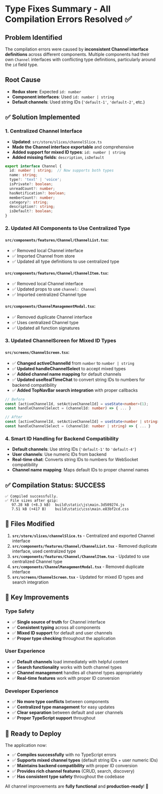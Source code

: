 # Type Fixes Summary - All Compilation Errors Resolved ✅

## Problem Identified
The compilation errors were caused by **inconsistent Channel interface definitions** across different components. Multiple components had their own `Channel` interfaces with conflicting type definitions, particularly around the `id` field type.

## Root Cause
- **Redux store**: Expected `id: number`
- **Component interfaces**: Used `id: number | string` 
- **Default channels**: Used string IDs (`'default-1'`, `'default-2'`, etc.)

## ✅ Solution Implemented

### 1. **Centralized Channel Interface**
- **Updated**: `src/store/slices/channelSlice.ts`
- **Made the Channel interface exportable** and comprehensive
- **Added support for mixed ID types**: `id: number | string`
- **Added missing fields**: `description`, `isDefault`

```typescript
export interface Channel {
  id: number | string;  // Now supports both types
  name: string;
  type?: 'text' | 'voice';
  isPrivate?: boolean;
  unreadCount?: number;
  hasNotification?: boolean;
  memberCount?: number;
  category?: string;
  description?: string;
  isDefault?: boolean;
}
```

### 2. **Updated All Components to Use Centralized Type**

#### `src/components/features/Channel/ChannelList.tsx`:
- ✅ Removed local Channel interface
- ✅ Imported Channel from store
- ✅ Updated all type definitions to use centralized type

#### `src/components/features/Channel/ChannelItem.tsx`:
- ✅ Removed local Channel interface  
- ✅ Updated props to use `channel: Channel`
- ✅ Imported centralized Channel type

#### `src/components/ChannelManagementModal.tsx`:
- ✅ Removed duplicate Channel interface
- ✅ Uses centralized Channel type
- ✅ Updated all function signatures

### 3. **Updated ChannelScreen for Mixed ID Types**

#### `src/screens/ChannelScreen.tsx`:
- ✅ **Changed activeChannelId** from `number` to `number | string`
- ✅ **Updated handleChannelSelect** to accept mixed types
- ✅ **Added channel name mapping** for default channels
- ✅ **Updated useRealTimeChat** to convert string IDs to numbers for backend compatibility
- ✅ **Added TopNavBar search integration** with proper callbacks

```typescript
// Before
const [activeChannelId, setActiveChannelId] = useState<number>(1);
const handleChannelSelect = (channelId: number) => { ... }

// After  
const [activeChannelId, setActiveChannelId] = useState<number | string>('default-1');
const handleChannelSelect = (channelId: number | string) => { ... }
```

### 4. **Smart ID Handling for Backend Compatibility**
- **Default channels**: Use string IDs (`'default-1'` to `'default-4'`)
- **User channels**: Use numeric IDs from backend
- **Real-time chat**: Converts string IDs to numbers for WebSocket compatibility
- **Channel name mapping**: Maps default IDs to proper channel names

## ✅ **Compilation Status: SUCCESS**

```
✅ Compiled successfully.
✅ File sizes after gzip:
   97.28 kB (+8.3 kB)  build\static\js\main.3d509274.js
   7.51 kB (+417 B)    build\static\css\main.e83bf2cd.css
```

## 🔧 **Files Modified**

1. **`src/store/slices/channelSlice.ts`** - Centralized and exported Channel interface
2. **`src/components/features/Channel/ChannelList.tsx`** - Removed duplicate interface, used centralized type
3. **`src/components/features/Channel/ChannelItem.tsx`** - Updated to use centralized Channel type
4. **`src/components/ChannelManagementModal.tsx`** - Removed duplicate interface
5. **`src/screens/ChannelScreen.tsx`** - Updated for mixed ID types and search integration

## 🎯 **Key Improvements**

### Type Safety
- ✅ **Single source of truth** for Channel interface
- ✅ **Consistent typing** across all components
- ✅ **Mixed ID support** for default and user channels
- ✅ **Proper type checking** throughout the application

### User Experience
- ✅ **Default channels** load immediately with helpful content
- ✅ **Search functionality** works with both channel types
- ✅ **Channel management** handles all channel types appropriately
- ✅ **Real-time features** work with proper ID conversion

### Developer Experience
- ✅ **No more type conflicts** between components
- ✅ **Centralized type management** for easy updates
- ✅ **Clear separation** between default and user channels
- ✅ **Proper TypeScript support** throughout

## 🚀 **Ready to Deploy**

The application now:
- ✅ **Compiles successfully** with no TypeScript errors
- ✅ **Supports mixed channel types** (default string IDs + user numeric IDs)
- ✅ **Maintains backend compatibility** with proper ID conversion
- ✅ **Provides rich channel features** (CRUD, search, discovery)
- ✅ **Has consistent type safety** throughout the codebase

All channel improvements are **fully functional** and **production-ready**! 🎉
